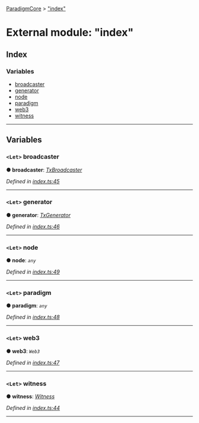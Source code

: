 [ParadigmCore](../README.md) > ["index"](../modules/_index_.md)

# External module: "index"

## Index

### Variables

* [broadcaster](_index_.md#broadcaster)
* [generator](_index_.md#generator)
* [node](_index_.md#node)
* [paradigm](_index_.md#paradigm)
* [web3](_index_.md#web3)
* [witness](_index_.md#witness)

---

## Variables

<a id="broadcaster"></a>

### `<Let>` broadcaster

**● broadcaster**: *[TxBroadcaster](../classes/_core_util_txbroadcaster_.txbroadcaster.md)*

*Defined in [index.ts:45](https://github.com/paradigmfoundation/paradigmcore/blob/f520b2a/src/index.ts#L45)*

___
<a id="generator"></a>

### `<Let>` generator

**● generator**: *[TxGenerator](../classes/_core_util_txgenerator_.txgenerator.md)*

*Defined in [index.ts:46](https://github.com/paradigmfoundation/paradigmcore/blob/f520b2a/src/index.ts#L46)*

___
<a id="node"></a>

### `<Let>` node

**● node**: *`any`*

*Defined in [index.ts:49](https://github.com/paradigmfoundation/paradigmcore/blob/f520b2a/src/index.ts#L49)*

___
<a id="paradigm"></a>

### `<Let>` paradigm

**● paradigm**: *`any`*

*Defined in [index.ts:48](https://github.com/paradigmfoundation/paradigmcore/blob/f520b2a/src/index.ts#L48)*

___
<a id="web3"></a>

### `<Let>` web3

**● web3**: *`Web3`*

*Defined in [index.ts:47](https://github.com/paradigmfoundation/paradigmcore/blob/f520b2a/src/index.ts#L47)*

___
<a id="witness"></a>

### `<Let>` witness

**● witness**: *[Witness](../classes/_witness_witness_.witness.md)*

*Defined in [index.ts:44](https://github.com/paradigmfoundation/paradigmcore/blob/f520b2a/src/index.ts#L44)*

___

